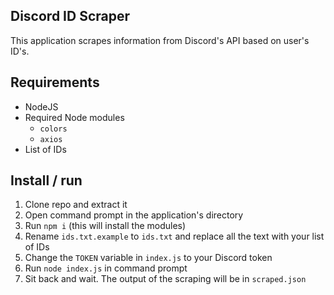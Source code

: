 ## Discord ID Scraper
This application scrapes information from Discord's API based on user's ID's.

## Requirements
* NodeJS
* Required Node modules
  * `colors`
  * `axios`
* List of IDs

## Install / run
1. Clone repo and extract it
2. Open command prompt in the application's directory
3. Run `npm i` (this will install the modules)
4. Rename `ids.txt.example` to `ids.txt` and replace all the text with your list of IDs
5. Change the `TOKEN` variable in `index.js` to your Discord token
6. Run `node index.js` in command prompt
7. Sit back and wait. The output of the scraping will be in `scraped.json`